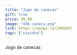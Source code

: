 ```yaml
---
title: "Jogo de canecas"
gift: true
price: 99,90
image: "436-caneca.png"
link: https://mpago.la/2HHUDP2
tags: ["cozinha"]
---
```


Jogo de canecas
